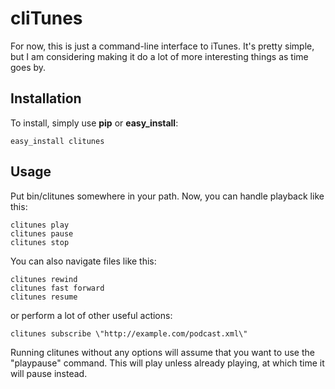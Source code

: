 cliTunes
=========

For now, this is just a command-line interface to iTunes. It's pretty
simple, but I am considering making it do a lot of more interesting
things as time goes by.

Installation
------------

To install, simply use **pip** or **easy_install**:

    easy_install clitunes

Usage
-----

Put bin/clitunes somewhere in your path. Now, you can handle playback like
this:

    clitunes play
    clitunes pause
    clitunes stop

You can also navigate files like this:

    clitunes rewind
    clitunes fast forward
    clitunes resume

or perform a lot of other useful actions:

    clitunes subscribe \"http://example.com/podcast.xml\"

Running clitunes without any options will assume that you want to use the
"playpause" command. This will play unless already playing, at which time
it will pause instead.

